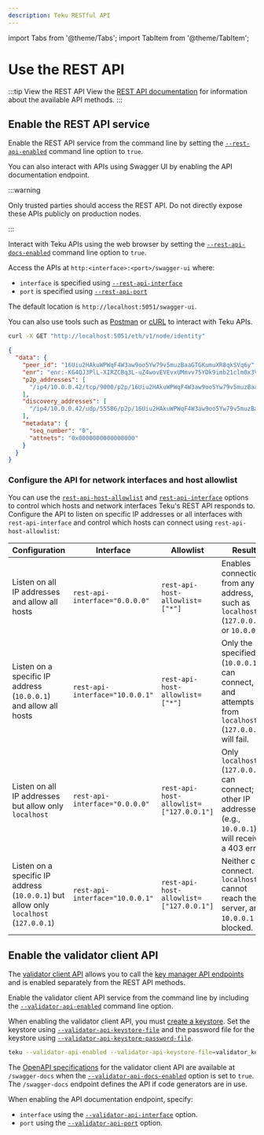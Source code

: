 ```yaml
---
description: Teku RESTful API
---
```


import Tabs from '@theme/Tabs';
import TabItem from '@theme/TabItem';

# Use the REST API

:::tip View the REST API
View the [REST API documentation] for information about the available API methods.
:::

## Enable the REST API service

Enable the REST API service from the command line by setting the [`--rest-api-enabled`](cli/index.md#rest-api-enabled) command line option to `true`.

You can also interact with APIs using Swagger UI by enabling the API documentation endpoint.

:::warning

Only trusted parties should access the REST API. Do not directly expose these APIs publicly on production nodes.

:::

Interact with Teku APIs using the web browser by setting the [`--rest-api-docs-enabled`](cli/index.md#rest-api-docs-enabled) command line option to `true`.

Access the APIs at `http:<interface>:<port>/swagger-ui` where:

- `interface` is specified using [`--rest-api-interface`](cli/index.md#rest-api-interface)
- `port` is specified using [`--rest-api-port`](cli/index.md#rest-api-port)

The default location is `http://localhost:5051/swagger-ui`.

You can also use tools such as [Postman] or [cURL] to interact with Teku APIs.

<Tabs>
  <TabItem value="cURL request" label="cURL request" default>

```bash
curl -X GET "http://localhost:5051/eth/v1/node/identity"
```

  </TabItem>
  <TabItem value="JSON Result" label="JSON Result" >

```json
{
  "data": {
    "peer_id": "16Uiu2HAkuWPWqF4W3aw9oo5Yw79v5muzBaaGTGKumuXR8qkSVq6y",
    "enr": "enr:-KG4QJ3PlL-XIRZCBq3L-uZ4wovEVEvxUMmvv75YDk9imb21clm0x3V2J5Vf9Zz3tLDpTplhG68_kzZPOxcU0ttwNDAEhGV0aDKQtTA_KgAAAAD__________4JpZIJ2NIJpcIS5a1YhiXNlY3AyNTZrMaECATVJhRqBrqyo8l6JKz6HidWL82kQcDmtKWuQZLDmZmqDdGNwgiMog3VkcILZIg",
    "p2p_addresses": [
      "/ip4/10.0.0.42/tcp/9000/p2p/16Uiu2HAkuWPWqF4W3aw9oo5Yw79v5muzBaaGTGKumuXR8qkSVq6y"
    ],
    "discovery_addresses": [
      "/ip4/10.0.0.42/udp/55586/p2p/16Uiu2HAkuWPWqF4W3aw9oo5Yw79v5muzBaaGTGKumuXR8qkSVq6y"
    ],
    "metadata": {
      "seq_number": "0",
      "attnets": "0x0000000000000000"
    }
  }
}
```

  </TabItem>
</Tabs>

### Configure the API for network interfaces and host allowlist

You can use the [`rest-api-host-allowlist`](cli/index.md#rest-api-host-allowlist) and [`rest-api-interface`](cli/index.md#rest-api-interface)
options to control which hosts and network interfaces Teku's REST API responds to.
Configure the API to listen on specific IP addresses or all interfaces with `rest-api-interface` and control
which hosts can connect using `rest-api-host-allowlist`:

| Configuration | Interface | Allowlist | Result |
|---------------|-----------|-----------|--------|
| Listen on all IP addresses and allow all hosts | `rest-api-interface="0.0.0.0"` | `rest-api-host-allowlist=["*"]` | Enables connections from any address, such as `localhost` (`127.0.0.1`) or `10.0.0.1`. |
| Listen on a specific IP address (`10.0.0.1`) and allow all hosts | `rest-api-interface="10.0.0.1"` | `rest-api-host-allowlist=["*"]` | Only the specified IP (`10.0.0.1`) can connect, and attempts from `localhost` (`127.0.0.1`) will fail. |
| Listen on all IP addresses but allow only `localhost` | `rest-api-interface="0.0.0.0"` | `rest-api-host-allowlist=["127.0.0.1"]` | Only `localhost` (`127.0.0.1`) can connect; other IP addresses (e.g., `10.0.0.1`) will receive a 403 error. |
| Listen on a specific IP address (`10.0.0.1`) but allow only `localhost` (`127.0.0.1`) | `rest-api-interface="10.0.0.1"` | `rest-api-host-allowlist=["127.0.0.1"]` | Neither can connect. `localhost` cannot reach the server, and `10.0.0.1` is blocked. |

## Enable the validator client API

The [validator client API](../how-to/use-external-signer/manage-keys.md) allows you to call the
[key manager API endpoints](https://ethereum.github.io/keymanager-APIs/) and is enabled separately from the REST API methods.

Enable the validator client API service from the command line by including the
[`--validator-api-enabled`](cli/index.md#validator-api-enabled) command line option.

When enabling the validator client API, you must [create a keystore](../how-to/use-external-signer/manage-keys.md#create-a-keystore).
Set the keystore using [`--validator-api-keystore-file`](cli/index.md#validator-api-keystore-file) and the password file for the
keystore using [`--validator-api-keystore-password-file`](cli/index.md#validator-api-keystore-password-file).

```bash title="Example"
teku --validator-api-enabled --validator-api-keystore-file=validator_keystore.p12 --validator-api-keystore-password-file=validator_keystore_pass.txt
```

The [OpenAPI specifications](https://swagger.io/specification/) for the validator client API are available at `/swagger-docs` when
the [`--validator-api-docs-enabled`](cli/index.md#validator-api-docs-enabled) option is set to `true`.
The `/swagger-docs` endpoint defines the API if code generators are in use.

When enabling the API documentation endpoint, specify:

- `interface` using the [`--validator-api-interface`](cli/index.md#validator-api-interface) option.
- `port` using the [`--validator-api-port`](cli/index.md#validator-api-port) option.

<!-- Links -->

[REST API documentation]: https://consensys.github.io/teku/
[Postman]: https://www.postman.com/
[cURL]: https://curl.haxx.se/
